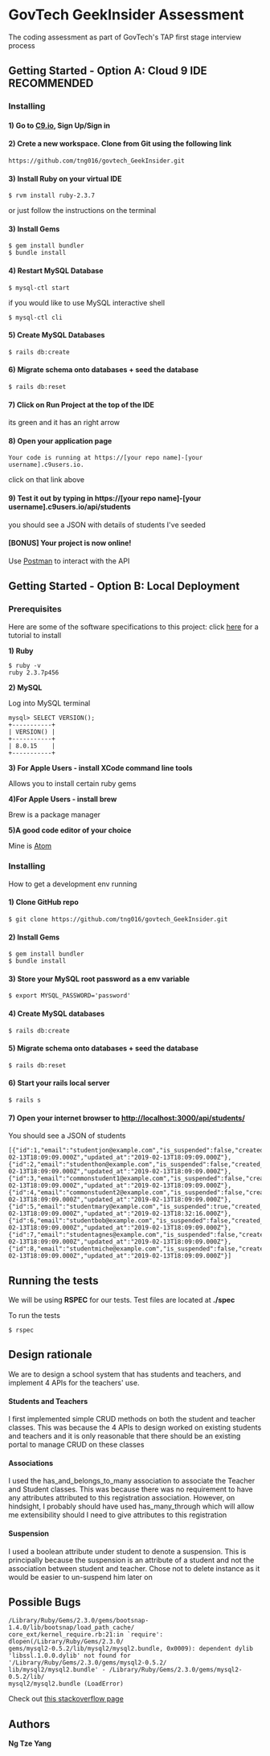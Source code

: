 # GovTech GeekInsider Assessment

The coding assessment as part of GovTech's TAP first stage interview process

## Getting Started - Option A: Cloud 9 IDE **RECOMMENDED**

### Installing

#### 1) Go to [C9.io](https://c9.io/), Sign Up/Sign in

#### 2) Crete a new workspace. Clone from Git using the following link
```
https://github.com/tng016/govtech_GeekInsider.git
```

#### 3) Install Ruby on your virtual IDE
```
$ rvm install ruby-2.3.7
```
or just follow the instructions on the terminal

#### 3) Install Gems
```
$ gem install bundler
$ bundle install
```

#### 4) Restart MySQL Database
```
$ mysql-ctl start
```
if you would like to use MySQL interactive shell
```
$ mysql-ctl cli
```

#### 5) Create MySQL Databases
```
$ rails db:create
```

#### 6) Migrate schema onto databases + seed the database
```
$ rails db:reset
```

#### 7) Click on Run Project at the top of the IDE
its green and it has an right arrow

#### 8) Open your application page
```
Your code is running at https://[your repo name]-[your username].c9users.io.
```
click on that link above

#### 9) Test it out by typing in https://[your repo name]-[your username].c9users.io/api/students
you should see a JSON with details of students I've seeded

#### [BONUS] Your project is now online!
Use [Postman](https://www.getpostman.com/) to interact with the API

## Getting Started - Option B: Local Deployment

### Prerequisites

Here are some of the software specifications to this project: click [here](https://gorails.com/setup/osx/10.14-mojave) for a tutorial to install

**1) Ruby**

```
$ ruby -v
ruby 2.3.7p456
```

**2) MySQL**

Log into MySQL terminal
```
mysql> SELECT VERSION();
+-----------+
| VERSION() |
+-----------+
| 8.0.15    |
+-----------+
```

**3) For Apple Users - install XCode command line tools**

Allows you to install certain ruby gems

**4)For Apple Users - install brew**

Brew is a package manager

**5)A good code editor of your choice**

Mine is [Atom](https://atom.io/)

### Installing

How to get a development env running

#### 1) Clone GitHub repo
```
$ git clone https://github.com/tng016/govtech_GeekInsider.git
```

#### 2) Install Gems
```
$ gem install bundler
$ bundle install
```

#### 3) Store your MySQL root password as a env variable
```
$ export MYSQL_PASSWORD='password'
```

#### 4) Create MySQL databases
```
$ rails db:create
```

#### 5) Migrate schema onto databases + seed the database
```
$ rails db:reset
```

#### 6) Start your rails local server
```
$ rails s
```

#### 7) Open your internet browser to [http://localhost:3000/api/students/](http://localhost:3000/api/students/)
You should see a JSON of students
```
[{"id":1,"email":"studentjon@example.com","is_suspended":false,"created_at":"2019-02-13T18:09:09.000Z","updated_at":"2019-02-13T18:09:09.000Z"},
{"id":2,"email":"studenthon@example.com","is_suspended":false,"created_at":"2019-02-13T18:09:09.000Z","updated_at":"2019-02-13T18:09:09.000Z"},
{"id":3,"email":"commonstudent1@example.com","is_suspended":false,"created_at":"2019-02-13T18:09:09.000Z","updated_at":"2019-02-13T18:09:09.000Z"},
{"id":4,"email":"commonstudent2@example.com","is_suspended":false,"created_at":"2019-02-13T18:09:09.000Z","updated_at":"2019-02-13T18:09:09.000Z"},
{"id":5,"email":"studentmary@example.com","is_suspended":true,"created_at":"2019-02-13T18:09:09.000Z","updated_at":"2019-02-13T18:32:16.000Z"},
{"id":6,"email":"studentbob@example.com","is_suspended":false,"created_at":"2019-02-13T18:09:09.000Z","updated_at":"2019-02-13T18:09:09.000Z"},
{"id":7,"email":"studentagnes@example.com","is_suspended":false,"created_at":"2019-02-13T18:09:09.000Z","updated_at":"2019-02-13T18:09:09.000Z"},
{"id":8,"email":"studentmiche@example.com","is_suspended":false,"created_at":"2019-02-13T18:09:09.000Z","updated_at":"2019-02-13T18:09:09.000Z"}]
```

## Running the tests

We will be using **RSPEC** for our tests.
Test files are located at **./spec**

To run the tests
```
$ rspec
```

## Design rationale

We are to design a school system that has students and teachers, and implement 4 APIs for the teachers' use.

#### Students and Teachers

I first implemented simple CRUD methods on both the student and teacher classes. This was because the 4 APIs to design worked on existing students and teachers and it is only reasonable that there should be an existing portal to manage CRUD on these classes

#### Associations

I used the has_and_belongs_to_many association to associate the Teacher and Student classes. This was because there was no requirement to have any attributes attributed to this registration association. However, on hindsight, I probably should have used has_many_through which will allow me extensibility should I need to give attributes to this registration

#### Suspension

I used a boolean attribute under student to denote a suspension. This is principally because the suspension is an attribute of a student and not the association between student and teacher. Chose not to delete instance as it would be easier to un-suspend him later on


## Possible Bugs

```
/Library/Ruby/Gems/2.3.0/gems/bootsnap-1.4.0/lib/bootsnap/load_path_cache/
core_ext/kernel_require.rb:21:in `require': dlopen(/Library/Ruby/Gems/2.3.0/
gems/mysql2-0.5.2/lib/mysql2/mysql2.bundle, 0x0009): dependent dylib
'libssl.1.0.0.dylib' not found for '/Library/Ruby/Gems/2.3.0/gems/mysql2-0.5.2/
lib/mysql2/mysql2.bundle' - /Library/Ruby/Gems/2.3.0/gems/mysql2-0.5.2/lib/
mysql2/mysql2.bundle (LoadError)
```

Check out [this stackoverflow page](https://stackoverflow.com/questions/51264240/rake-dbmigrate-error-with-mysql2-gem-library-not-loaded-libssl-1-0-0-dylib)

## Authors

**Ng Tze Yang**
